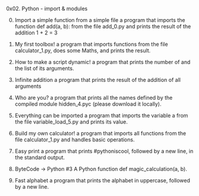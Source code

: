 0x02. Python - import & modules

0. Import a simple function from a simple file
a program that imports the function def add(a, b): from the file add_0.py and prints the result of the addition 1 + 2 = 3

1. My first toolbox!
a program that imports functions from the file calculator_1.py, does some Maths, and prints the result.

2. How to make a script dynamic!
a program that prints the number of and the list of its arguments.

3. Infinite addition
a program that prints the result of the addition of all arguments

4. Who are you?
a program that prints all the names defined by the compiled module hidden_4.pyc (please download it locally).

5. Everything can be imported
a program that imports the variable a from the file variable_load_5.py and prints its value.

6. Build my own calculator!
a program that imports all functions from the file calculator_1.py and handles basic operations.

7. Easy print
a program that prints #pythoniscool, followed by a new line, in the standard output.

8. ByteCode -> Python #3
A Python function def magic_calculation(a, b).

9. Fast alphabet
a program that prints the alphabet in uppercase, followed by a new line.

